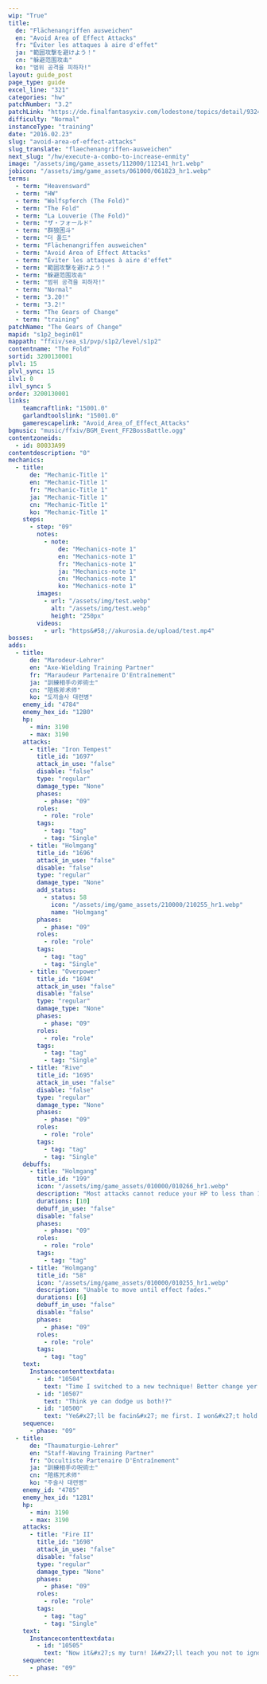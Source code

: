 ```yaml
---
wip: "True"
title:
  de: "Flächenangriffen ausweichen"
  en: "Avoid Area of Effect Attacks"
  fr: "Éviter les attaques à aire d'effet"
  ja: "範囲攻撃を避けよう！"
  cn: "躲避范围攻击"
  ko: "범위 공격을 피하자!"
layout: guide_post
page_type: guide
excel_line: "321"
categories: "hw"
patchNumber: "3.2"
patchLink: "https://de.finalfantasyxiv.com/lodestone/topics/detail/93245d34c33358787d1ff90333c4435c65ac6ee5"
difficulty: "Normal"
instanceType: "training"
date: "2016.02.23"
slug: "avoid-area-of-effect-attacks"
slug_translate: "flaechenangriffen-ausweichen"
next_slug: "/hw/execute-a-combo-to-increase-enmity"
image: "/assets/img/game_assets/112000/112141_hr1.webp"
jobicon: "/assets/img/game_assets/061000/061823_hr1.webp"
terms:
  - term: "Heavensward"
  - term: "HW"
  - term: "Wolfspferch (The Fold)"
  - term: "The Fold"
  - term: "La Louverie (The Fold)"
  - term: "ザ・フォールド"
  - term: "群狼困斗"
  - term: "더 폴드"
  - term: "Flächenangriffen ausweichen"
  - term: "Avoid Area of Effect Attacks"
  - term: "Éviter les attaques à aire d'effet"
  - term: "範囲攻撃を避けよう！"
  - term: "躲避范围攻击"
  - term: "범위 공격을 피하자!"
  - term: "Normal"
  - term: "3.20!"
  - term: "3.2!"
  - term: "The Gears of Change"
  - term: "training"
patchName: "The Gears of Change"
mapid: "s1p2_begin01"
mappath: "ffxiv/sea_s1/pvp/s1p2/level/s1p2"
contentname: "The Fold"
sortid: 3200130001
plvl: 15
plvl_sync: 15
ilvl: 0
ilvl_sync: 5
order: 3200130001
links:
    teamcraftlink: "15001.0"
    garlandtoolslink: "15001.0"
    gamerescapelink: "Avoid_Area_of_Effect_Attacks"
bgmusic: "music/ffxiv/BGM_Event_FF2BossBattle.ogg"
contentzoneids:
  - id: 80033A99
contentdescription: "0"
mechanics:
  - title:
      de: "Mechanic-Title 1"
      en: "Mechanic-Title 1"
      fr: "Mechanic-Title 1"
      ja: "Mechanic-Title 1"
      cn: "Mechanic-Title 1"
      ko: "Mechanic-Title 1"
    steps:
      - step: "09"
        notes:
          - note:
              de: "Mechanics-note 1"
              en: "Mechanics-note 1"
              fr: "Mechanics-note 1"
              ja: "Mechanics-note 1"
              cn: "Mechanics-note 1"
              ko: "Mechanics-note 1"
        images:
          - url: "/assets/img/test.webp"
            alt: "/assets/img/test.webp"
            height: "250px"
        videos:
          - url: "https&#58;//akurosia.de/upload/test.mp4"
bosses:
adds:
  - title:
      de: "Marodeur-Lehrer"
      en: "Axe-Wielding Training Partner"
      fr: "Maraudeur Partenaire D'Entraînement"
      ja: "訓練相手の斧術士"
      cn: "陪练斧术师"
      ko: "도끼술사 대련병"
    enemy_id: "4784"
    enemy_hex_id: "12B0"
    hp:
      - min: 3190
      - max: 3190
    attacks:
      - title: "Iron Tempest"
        title_id: "1697"
        attack_in_use: "false"
        disable: "false"
        type: "regular"
        damage_type: "None"
        phases:
          - phase: "09"
        roles:
          - role: "role"
        tags:
          - tag: "tag"
          - tag: "Single"
      - title: "Holmgang"
        title_id: "1696"
        attack_in_use: "false"
        disable: "false"
        type: "regular"
        damage_type: "None"
        add_status:
          - status: 58
            icon: "/assets/img/game_assets/210000/210255_hr1.webp"
            name: "Holmgang"
        phases:
          - phase: "09"
        roles:
          - role: "role"
        tags:
          - tag: "tag"
          - tag: "Single"
      - title: "Overpower"
        title_id: "1694"
        attack_in_use: "false"
        disable: "false"
        type: "regular"
        damage_type: "None"
        phases:
          - phase: "09"
        roles:
          - role: "role"
        tags:
          - tag: "tag"
          - tag: "Single"
      - title: "Rive"
        title_id: "1695"
        attack_in_use: "false"
        disable: "false"
        type: "regular"
        damage_type: "None"
        phases:
          - phase: "09"
        roles:
          - role: "role"
        tags:
          - tag: "tag"
          - tag: "Single"
    debuffs:
      - title: "Holmgang"
        title_id: "199"
        icon: "/assets/img/game_assets/010000/010266_hr1.webp"
        description: "Most attacks cannot reduce your HP to less than 1."
        durations: [10]
        debuff_in_use: "false"
        disable: "false"
        phases:
          - phase: "09"
        roles:
          - role: "role"
        tags:
          - tag: "tag"
      - title: "Holmgang"
        title_id: "58"
        icon: "/assets/img/game_assets/010000/010255_hr1.webp"
        description: "Unable to move until effect fades."
        durations: [6]
        debuff_in_use: "false"
        disable: "false"
        phases:
          - phase: "09"
        roles:
          - role: "role"
        tags:
          - tag: "tag"
    text:
      Instancecontenttextdata:
        - id: "10504"
          text: "Time I switched to a new technique! Better change yer dance steps!"
        - id: "10507"
          text: "Think ye can dodge us both!?"
        - id: "10500"
          text: "Ye&#x27;ll be facin&#x27; me first. I won&#x27;t hold back, so be quick on yer feet!"
    sequence:
      - phase: "09"
  - title:
      de: "Thaumaturgie-Lehrer"
      en: "Staff-Waving Training Partner"
      fr: "Occultiste Partenaire D'Entraînement"
      ja: "訓練相手の呪術士"
      cn: "陪练咒术师"
      ko: "주술사 대련병"
    enemy_id: "4785"
    enemy_hex_id: "12B1"
    hp:
      - min: 3190
      - max: 3190
    attacks:
      - title: "Fire II"
        title_id: "1698"
        attack_in_use: "false"
        disable: "false"
        type: "regular"
        damage_type: "None"
        phases:
          - phase: "09"
        roles:
          - role: "role"
        tags:
          - tag: "tag"
          - tag: "Single"
    text:
      Instancecontenttextdata:
        - id: "10505"
          text: "Now it&#x27;s my turn! I&#x27;ll teach you not to ignore a ranged opponent!"
    sequence:
      - phase: "09"
---
```


